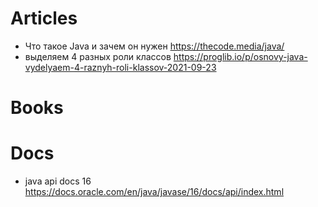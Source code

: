 # Articles
- Что такое Java и зачем он нужен https://thecode.media/java/
- выделяем 4 разных роли классов https://proglib.io/p/osnovy-java-vydelyaem-4-raznyh-roli-klassov-2021-09-23

# Books
# Docs
- java api docs 16 https://docs.oracle.com/en/java/javase/16/docs/api/index.html

